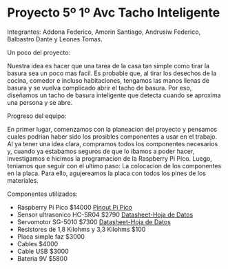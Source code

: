 <h1> Proyecto 5º 1º Avc 
Tacho Inteligente</h1>

<html>
<body>
<p>Integrantes: Addona Federico, Amorin Santiago, Andrusiw Federico, Balbastro Dante y Leones Tomas.</p>
</body>
</html>
Un poco del proyecto:

Nuestra idea es hacer que una tarea de la casa tan simple como tirar la basura sea un poco mas facil. Es probable que, al tirar los desechos de la cocina, comedor e incluso habitaciones, tengamos las manos llenas de basura y se vuelva complicado abrir el tacho de basura. Por eso, diseñamos un tacho de basura inteligente que detecta cuando se aproxima una persona y se abre. 

Progreso del equipo:

En primer lugar, comenzamos con la planeacion del proyecto y pensamos cuales podrian haber sido los prosibles componentes a usar en el trabajo. Al ya tener una idea clara, compramos todos los componentes necesarios y, cuando ya estabamos seguros de que lo ibamos a poder hacer, investigamos e hicimos la programacion de la Raspberry Pi Pico. 
  Luego, teniamos que seguir con el ultimo paso: La colocacion de los componentes en la placa. Para ello, agujereamos la placa con todos los pines de los materiales. 

Componentes utilizados:

- Raspberry Pi Pico $14000 <a href="https://datasheets.raspberrypi.com/pico/Pico-R3-A4-Pinout.pdf">Pinout Pi Pico</a>
- Sensor ultrasonico HC-SR04 $2790 <a href="https://www.alldatasheet.es/datasheet-pdf/view/1132203/ETC2/HC-SR04.html">Datasheet-Hoja de Datos</a>
- Servomotor SG-5010 $7300 <a href="https://www.alldatasheet.com/datasheet-pdf/view/1540157/ETC2/SG5010.html">Datasheet-Hoja de Datos</a>
- Resistores de 1,8 Kilohms y 3,3 Kilohms $100
- Placa simple faz $3000
- Cables $4000
- Cable USB $3000
- Bateria 9V $5800
  


